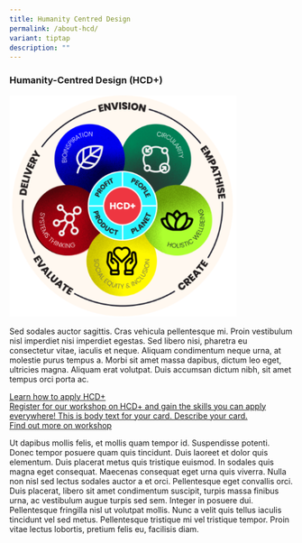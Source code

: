 ```yaml
---
title: Humanity Centred Design
permalink: /about-hcd/
variant: tiptap
description: ""
---
```

<h3><strong>Humanity-Centred Design (HCD+)</strong></h3>
<p></p>
<div class="isomer-image-wrapper">
<img style="width: 80%;" height="auto" width="100%" alt="" src="/images/HCD.png">
</div>
<p>Sed sodales auctor sagittis. Cras vehicula pellentesque mi. Proin vestibulum
nisl imperdiet nisi imperdiet egestas. Sed libero nisi, pharetra eu consectetur
vitae, iaculis et neque. Aliquam condimentum neque urna, at molestie purus
tempus a. Morbi sit amet massa dapibus, dictum leo eget, ultricies magna.
Aliquam erat volutpat. Duis accumsan dictum nibh, sit amet tempus orci
porta ac.</p>
<p></p>
<div class="isomer-card-grid"><a rel="noopener noreferrer nofollow" href="https://www.isomer.gov.sg" class="isomer-card"><div class="isomer-card-body"><div class="isomer-card-title">Learn how to apply HCD+</div><div class="isomer-card-description">Register for our workshop on HCD+ and gain the skills you can apply everywhere! This is body text for your card. Describe your card.</div><div class="isomer-card-link">Find out more on workshop</div></div></a>
</div>
<p>Ut dapibus mollis felis, et mollis quam tempor id. Suspendisse potenti.
Donec tempor posuere quam quis tincidunt. Duis laoreet et dolor quis elementum.
Duis placerat metus quis tristique euismod. In sodales quis magna eget
consequat. Maecenas consequat eget urna quis viverra. Nulla non nisl sed
lectus sodales auctor a et orci. Pellentesque eget convallis orci. Duis
placerat, libero sit amet condimentum suscipit, turpis massa finibus urna,
ac vestibulum augue turpis sed sem. Integer in posuere dui. Pellentesque
fringilla nisl ut volutpat mollis. Nunc a velit quis tellus iaculis tincidunt
vel sed metus. Pellentesque tristique mi vel tristique tempor. Proin vitae
lectus lobortis, pretium felis eu, facilisis diam.</p>
<p></p>
<p></p>